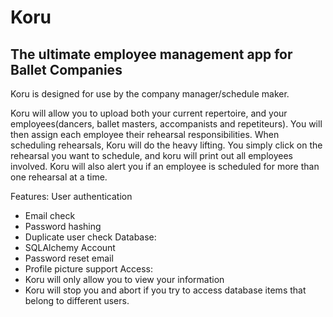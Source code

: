 # Koru

## The ultimate employee management app for Ballet Companies

Koru is designed for use by the company manager/schedule maker.


Koru will allow you to upload both your current repertoire, and your employees(dancers, ballet masters, accompanists and repetiteurs).
You will then assign each employee their rehearsal responsibilities. When scheduling rehearsals, Koru will do the heavy lifting. You simply click on the rehearsal you want to schedule,
and koru will print out all employees involved. Koru will also alert you if an employee is scheduled for more than one rehearsal at a time. 

Features:
User authentication
* Email check
* Password hashing
* Duplicate user check
Database:
* SQLAlchemy 
Account
* Password reset email
* Profile picture support
Access:
* Koru will only allow you to view your information
* Koru will stop you and abort if you try to access database items that belong to different users.
